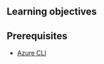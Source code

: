 
## Learning objectives

## Prerequisites

 - [Azure CLI](https://docs.microsoft.com/cli/azure/install-azure-cli?view=azure-cli-latest&WT.mc_id=azurespringcloud-mslearn-judubois)
